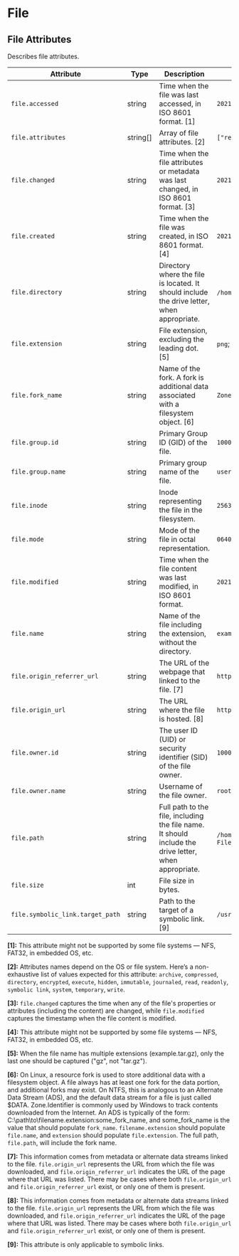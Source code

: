 



<!--- Hugo front matter used to generate the website version of this page:
--->

<!-- NOTE: THIS FILE IS AUTOGENERATED. DO NOT EDIT BY HAND. -->
<!-- see templates/registry/markdown/attribute_namespace.md.j2 -->

# File
## File Attributes

Describes file attributes.

| Attribute  | Type | Description  | Examples  | Stability |
|---|---|---|---|---|
| `file.accessed` | string | Time when the file was last accessed, in ISO 8601 format. [1] | `2021-01-01T12:00:00Z` | ![Experimental](https://img.shields.io/badge/-experimental-blue) |
| `file.attributes` | string[] | Array of file attributes. [2] | `["readonly", "hidden"]` | ![Experimental](https://img.shields.io/badge/-experimental-blue) |
| `file.changed` | string | Time when the file attributes or metadata was last changed, in ISO 8601 format. [3] | `2021-01-01T12:00:00Z` | ![Experimental](https://img.shields.io/badge/-experimental-blue) |
| `file.created` | string | Time when the file was created, in ISO 8601 format. [4] | `2021-01-01T12:00:00Z` | ![Experimental](https://img.shields.io/badge/-experimental-blue) |
| `file.directory` | string | Directory where the file is located. It should include the drive letter, when appropriate. | `/home/user`; `C:\Program Files\MyApp` | ![Experimental](https://img.shields.io/badge/-experimental-blue) |
| `file.extension` | string | File extension, excluding the leading dot. [5] | `png`; `gz` | ![Experimental](https://img.shields.io/badge/-experimental-blue) |
| `file.fork_name` | string | Name of the fork. A fork is additional data associated with a filesystem object. [6] | `Zone.Identifer` | ![Experimental](https://img.shields.io/badge/-experimental-blue) |
| `file.group.id` | string | Primary Group ID (GID) of the file. | `1000` | ![Experimental](https://img.shields.io/badge/-experimental-blue) |
| `file.group.name` | string | Primary group name of the file. | `users` | ![Experimental](https://img.shields.io/badge/-experimental-blue) |
| `file.inode` | string | Inode representing the file in the filesystem. | `256383` | ![Experimental](https://img.shields.io/badge/-experimental-blue) |
| `file.mode` | string | Mode of the file in octal representation. | `0640` | ![Experimental](https://img.shields.io/badge/-experimental-blue) |
| `file.modified` | string | Time when the file content was last modified, in ISO 8601 format. | `2021-01-01T12:00:00Z` | ![Experimental](https://img.shields.io/badge/-experimental-blue) |
| `file.name` | string | Name of the file including the extension, without the directory. | `example.png` | ![Experimental](https://img.shields.io/badge/-experimental-blue) |
| `file.origin_referrer_url` | string | The URL of the webpage that linked to the file. [7] | `http://example.com/article1.html` | ![Experimental](https://img.shields.io/badge/-experimental-blue) |
| `file.origin_url` | string | The URL where the file is hosted. [8] | `http://example.com/imgs/article1_img1.jpg` | ![Experimental](https://img.shields.io/badge/-experimental-blue) |
| `file.owner.id` | string | The user ID (UID) or security identifier (SID) of the file owner. | `1000` | ![Experimental](https://img.shields.io/badge/-experimental-blue) |
| `file.owner.name` | string | Username of the file owner. | `root` | ![Experimental](https://img.shields.io/badge/-experimental-blue) |
| `file.path` | string | Full path to the file, including the file name. It should include the drive letter, when appropriate. | `/home/alice/example.png`; `C:\Program Files\MyApp\myapp.exe` | ![Experimental](https://img.shields.io/badge/-experimental-blue) |
| `file.size` | int | File size in bytes. |  | ![Experimental](https://img.shields.io/badge/-experimental-blue) |
| `file.symbolic_link.target_path` | string | Path to the target of a symbolic link. [9] | `/usr/bin/python3` | ![Experimental](https://img.shields.io/badge/-experimental-blue) |


**[1]:** This attribute might not be supported by some file systems — NFS, FAT32, in embedded OS, etc.

**[2]:** Attributes names depend on the OS or file system. Here’s a non-exhaustive list of values expected for this attribute: `archive`, `compressed`, `directory`, `encrypted`, `execute`, `hidden`, `immutable`, `journaled`, `read`, `readonly`, `symbolic link`, `system`, `temporary`, `write`.

**[3]:** `file.changed` captures the time when any of the file's properties or attributes (including the content) are changed, while `file.modified` captures the timestamp when the file content is modified.

**[4]:** This attribute might not be supported by some file systems — NFS, FAT32, in embedded OS, etc.

**[5]:** When the file name has multiple extensions (example.tar.gz), only the last one should be captured ("gz", not "tar.gz").

**[6]:** On Linux, a resource fork is used to store additional data with a filesystem object. A file always has at least one fork for the data portion, and additional forks may exist.
On NTFS, this is analogous to an Alternate Data Stream (ADS), and the default data stream for a file is just called $DATA. Zone.Identifier is commonly used by Windows to track contents downloaded from the Internet. An ADS is typically of the form: C:\path\to\filename.extension:some_fork_name, and some_fork_name is the value that should populate `fork_name`. `filename.extension` should populate `file.name`, and `extension` should populate `file.extension`. The full path, `file.path`, will include the fork name.

**[7]:** This information comes from metadata or alternate data streams linked to the file. `file.origin_url` represents the URL from which the file was downloaded, and `file.origin_referrer_url` indicates the URL of the page where that URL was listed. There may be cases where both `file.origin_url` and `file.origin_referrer_url` exist, or only one of them is present.

**[8]:** This information comes from metadata or alternate data streams linked to the file. `file.origin_url` represents the URL from which the file was downloaded, and `file.origin_referrer_url` indicates the URL of the page where that URL was listed. There may be cases where both `file.origin_url` and `file.origin_referrer_url` exist, or only one of them is present.

**[9]:** This attribute is only applicable to symbolic links.



